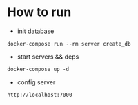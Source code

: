 # How to run

* init database

```code
docker-compose run --rm server create_db
```

* start servers && deps

```code
docker-compose up -d
```

* config server

```code
http://localhost:7000
```
